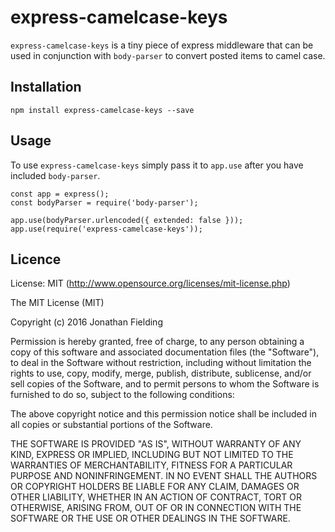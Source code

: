 # express-camelcase-keys

`express-camelcase-keys` is a tiny piece of express middleware that can be used in conjunction with `body-parser` to convert posted items to camel case.

## Installation

`npm install express-camelcase-keys --save`

## Usage

To use `express-camelcase-keys` simply pass it to `app.use` after you have included `body-parser`.

```
const app = express();
const bodyParser = require('body-parser');

app.use(bodyParser.urlencoded({ extended: false }));
app.use(require('express-camelcase-keys'));
```

## Licence

License: MIT (http://www.opensource.org/licenses/mit-license.php)

The MIT License (MIT)

Copyright (c) 2016 Jonathan Fielding

Permission is hereby granted, free of charge, to any person obtaining a copy of this software and associated documentation files (the "Software"), to deal in the Software without restriction, including without limitation the rights to use, copy, modify, merge, publish, distribute, sublicense, and/or sell copies of the Software, and to permit persons to whom the Software is furnished to do so, subject to the following conditions:

The above copyright notice and this permission notice shall be included in all copies or substantial portions of the Software.

THE SOFTWARE IS PROVIDED "AS IS", WITHOUT WARRANTY OF ANY KIND, EXPRESS OR IMPLIED, INCLUDING BUT NOT LIMITED TO THE WARRANTIES OF MERCHANTABILITY, FITNESS FOR A PARTICULAR PURPOSE AND NONINFRINGEMENT. IN NO EVENT SHALL THE AUTHORS OR COPYRIGHT HOLDERS BE LIABLE FOR ANY CLAIM, DAMAGES OR OTHER LIABILITY, WHETHER IN AN ACTION OF CONTRACT, TORT OR OTHERWISE, ARISING FROM, OUT OF OR IN CONNECTION WITH THE SOFTWARE OR THE USE OR OTHER DEALINGS IN THE SOFTWARE.